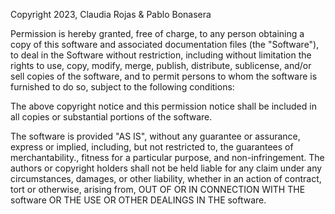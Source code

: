 Copyright 2023, Claudia Rojas & Pablo Bonasera

Permission is hereby granted, free of charge, to any person obtaining a copy of this software and associated documentation files (the "Software"), to deal in the Software without restriction, including without limitation the rights to use, copy, modify, merge, publish, distribute, sublicense, and/or sell copies of the software, and to permit persons to whom the software is furnished to do so, subject to the following conditions:

The above copyright notice and this permission notice shall be included in all copies or substantial portions of the software.

The software is provided "AS IS", without any guarantee or assurance, express or implied, including, but not restricted to, the guarantees of merchantability., fitness for a particular purpose, and non-infringement. The authors or copyright holders shall not be held liable for any claim under any circumstances, damages, or other liability, whether in an action of contract, tort or otherwise, arising from, OUT OF OR IN CONNECTION WITH THE software OR THE USE OR OTHER DEALINGS IN THE software.
